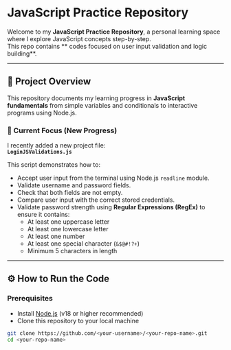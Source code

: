 # JavaScript Practice Repository

Welcome to my **JavaScript Practice Repository**, a personal learning space where I explore JavaScript concepts step-by-step.    
This repo  contains ** codes focused on user input validation and logic building**.

---

## 📜 Project Overview

This repository documents my learning progress in **JavaScript fundamentals** from simple variables and conditionals to interactive programs using Node.js.

### 🔹 Current Focus (New Progress)
I recently added a new project file:  
**`LoginJSValidations.js`**

This script demonstrates how to:
- Accept user input from the terminal using Node.js `readline` module.
- Validate username and password fields.
- Check that both fields are not empty.
- Compare user input with the correct stored credentials.
- Validate password strength using **Regular Expressions (RegEx)** to ensure it contains:
  - At least one uppercase letter  
  - At least one lowercase letter  
  - At least one number  
  - At least one special character (`&$@#!?+`)  
  - Minimum 5 characters in length

---

## ⚙️ How to Run the Code

### Prerequisites
- Install [Node.js](https://nodejs.org/) (v18 or higher recommended)
- Clone this repository to your local machine

```bash
git clone https://github.com/<your-username>/<your-repo-name>.git
cd <your-repo-name>
